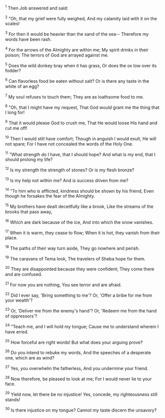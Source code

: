 <sup>1</sup> 
Then Job answered and said: 

<sup>2</sup> 
"Oh, that my grief were fully weighed, And my calamity laid with it on the scales! 

<sup>3</sup> 
For then it would be heavier than the sand of the sea-- Therefore my words have been rash. 

<sup>4</sup> 
For the arrows of the Almighty are within me; My spirit drinks in their poison; The terrors of God are arrayed against me. 

<sup>5</sup> 
Does the wild donkey bray when it has grass, Or does the ox low over its fodder? 

<sup>6</sup> 
Can flavorless food be eaten without salt? Or is there any taste in the white of an egg? 

<sup>7</sup> 
My soul refuses to touch them; They are as loathsome food to me. 

<sup>8</sup> 
"Oh, that I might have my request, That God would grant me the thing that I long for! 

<sup>9</sup> 
That it would please God to crush me, That He would loose His hand and cut me off! 

<sup>10</sup> 
Then I would still have comfort; Though in anguish I would exult, He will not spare; For I have not concealed the words of the Holy One. 

<sup>11</sup> 
"What strength do I have, that I should hope? And what is my end, that I should prolong my life? 

<sup>12</sup> 
Is my strength the strength of stones? Or is my flesh bronze? 

<sup>13</sup> 
Is my help not within me? And is success driven from me? 

<sup>14</sup> 
"To him who is afflicted, kindness should be shown by his friend, Even though he forsakes the fear of the Almighty. 

<sup>15</sup> 
My brothers have dealt deceitfully like a brook, Like the streams of the brooks that pass away, 

<sup>16</sup> 
Which are dark because of the ice, And into which the snow vanishes. 

<sup>17</sup> 
When it is warm, they cease to flow; When it is hot, they vanish from their place. 

<sup>18</sup> 
The paths of their way turn aside, They go nowhere and perish. 

<sup>19</sup> 
The caravans of Tema look, The travelers of Sheba hope for them. 

<sup>20</sup> 
They are disappointed because they were confident; They come there and are confused. 

<sup>21</sup> 
For now you are nothing, You see terror and are afraid. 

<sup>22</sup> 
Did I ever say, 'Bring something to me'? Or, 'Offer a bribe for me from your wealth'? 

<sup>23</sup> 
Or, 'Deliver me from the enemy's hand'? Or, 'Redeem me from the hand of oppressors'? 

<sup>24</sup> 
"Teach me, and I will hold my tongue; Cause me to understand wherein I have erred. 

<sup>25</sup> 
How forceful are right words! But what does your arguing prove? 

<sup>26</sup> 
Do you intend to rebuke my words, And the speeches of a desperate one, which are as wind? 

<sup>27</sup> 
Yes, you overwhelm the fatherless, And you undermine your friend. 

<sup>28</sup> 
Now therefore, be pleased to look at me; For I would never lie to your face. 

<sup>29</sup> 
Yield now, let there be no injustice! Yes, concede, my righteousness still stands! 

<sup>30</sup> 
Is there injustice on my tongue? Cannot my taste discern the unsavory?